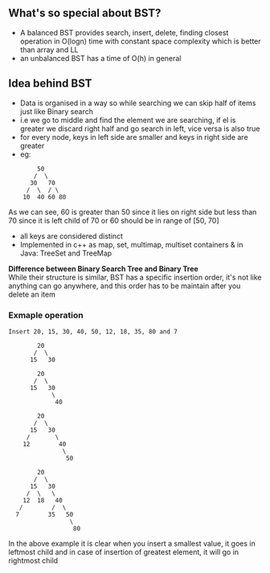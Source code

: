 ## What's so special about BST?
- A balanced BST provides search, insert, delete, finding closest operation in O(logn) time with constant space complexity which is better than array and LL
- an unbalanced BST has a time of O(h) in general

## Idea behind BST
- Data is organised in a way so while searching we can skip half of items just like Binary search
- i.e we go to middle and find the element we are searching, if el is greater we discard right half and go search in left, vice versa is also true
- for every node, keys in left side are smaller and keys in right side are greater
- eg:
```
        50
       /  \
      30   70
     /  \  / \
    10  40 60 80
```
As we can see, 60 is greater than 50 since it lies on right side but less than 70 since it is left child of 70 or
60 should be in range of [50, 70]
- all keys are considered distinct
- Implemented in c++ as map, set, multimap, multiset containers & in Java: TreeSet and TreeMap

**Difference between Binary Search Tree and Binary Tree** <br>
While their structure is similar, BST has a specific insertion order, it's not like anything can go anywhere, and this order has to be maintain after you delete an item

### Exmaple operation
```
Insert 20, 15, 30, 40, 50, 12, 18, 35, 80 and 7

        20
       /  \
      15   30

        20
       /  \
      15   30
            \
             40

        20
       /  \
      15   30
     /       \
    12        40
               \
                50

        20
       /  \
      15   30
     /  \   \
    12  18   40
   /        /  \
  7        35   50
                 \
                  80
```

In the above example it is clear when  you insert a smallest value, it goes  in leftmost child and in case of insertion of greatest element, it will go in rightmost child
